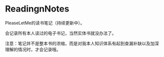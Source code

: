 # ReadingnNotes

PleaseLetMe的读书笔记（持续更新中）。

会记录所有本人读过的电子书记，当然实体书就没办法了。

注意：笔记并不是整本书的浓缩，而是对我本人知识体系有起到查漏补缺以及加深理解的情况时，才会记录哦。
